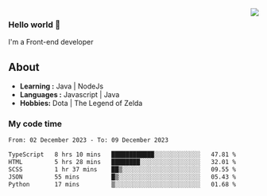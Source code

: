 <img align='right' src="https://github-readme-stats.vercel.app/api?username=jumodada&show_icons=true&theme=vue">

### Hello world 👋

I'm a Front-end developer 
    
## About
-  **Learning :** Java | NodeJs
-  **Languages :** Javascript | Java
-  **Hobbies:** Dota | The Legend of Zelda

### My code time

<!--START_SECTION:waka-->

```txt
From: 02 December 2023 - To: 09 December 2023

TypeScript   8 hrs 10 mins   ████████████░░░░░░░░░░░░░   47.81 %
HTML         5 hrs 28 mins   ████████░░░░░░░░░░░░░░░░░   32.01 %
SCSS         1 hr 37 mins    ██▒░░░░░░░░░░░░░░░░░░░░░░   09.55 %
JSON         55 mins         █▒░░░░░░░░░░░░░░░░░░░░░░░   05.43 %
Python       17 mins         ▒░░░░░░░░░░░░░░░░░░░░░░░░   01.68 %
```

<!--END_SECTION:waka-->
